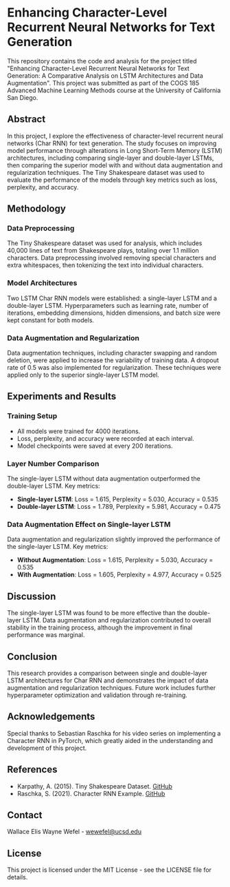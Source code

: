 # Enhancing Character-Level Recurrent Neural Networks for Text Generation

This repository contains the code and analysis for the project titled "Enhancing Character-Level Recurrent Neural Networks for Text Generation: A Comparative Analysis on LSTM Architectures and Data Augmentation". This project was submitted as part of the COGS 185 Advanced Machine Learning Methods course at the University of California San Diego.

## Abstract
In this project, I explore the effectiveness of character-level recurrent neural networks (Char RNN) for text generation. The study focuses on improving model performance through alterations in Long Short-Term Memory (LSTM) architectures, including comparing single-layer and double-layer LSTMs, then comparing the superior model with and without data augmentation and regularization techniques. The Tiny Shakespeare dataset was used to evaluate the performance of the models through key metrics such as loss, perplexity, and accuracy.

## Methodology
### Data Preprocessing
The Tiny Shakespeare dataset was used for analysis, which includes 40,000 lines of text from Shakespeare plays, totaling over 1.1 million characters. Data preprocessing involved removing special characters and extra whitespaces, then tokenizing the text into individual characters.

### Model Architectures
Two LSTM Char RNN models were established: a single-layer LSTM and a double-layer LSTM. Hyperparameters such as learning rate, number of iterations, embedding dimensions, hidden dimensions, and batch size were kept constant for both models.

### Data Augmentation and Regularization
Data augmentation techniques, including character swapping and random deletion, were applied to increase the variability of training data. A dropout rate of 0.5 was also implemented for regularization. These techniques were applied only to the superior single-layer LSTM model.

## Experiments and Results
### Training Setup
- All models were trained for 4000 iterations.
- Loss, perplexity, and accuracy were recorded at each interval.
- Model checkpoints were saved at every 200 iterations.

### Layer Number Comparison
The single-layer LSTM without data augmentation outperformed the double-layer LSTM. Key metrics:
- **Single-layer LSTM**: Loss = 1.615, Perplexity = 5.030, Accuracy = 0.535
- **Double-layer LSTM**: Loss = 1.789, Perplexity = 5.981, Accuracy = 0.475

### Data Augmentation Effect on Single-layer LSTM
Data augmentation and regularization slightly improved the performance of the single-layer LSTM. Key metrics:
- **Without Augmentation**: Loss = 1.615, Perplexity = 5.030, Accuracy = 0.535
- **With Augmentation**: Loss = 1.605, Perplexity = 4.977, Accuracy = 0.525

## Discussion
The single-layer LSTM was found to be more effective than the double-layer LSTM. Data augmentation and regularization contributed to overall stability in the training process, although the improvement in final performance was marginal.

## Conclusion
This research provides a comparison between single and double-layer LSTM architectures for Char RNN and demonstrates the impact of data augmentation and regularization techniques. Future work includes further hyperparameter optimization and validation through re-training.

## Acknowledgements
Special thanks to Sebastian Raschka for his video series on implementing a Character RNN in PyTorch, which greatly aided in the understanding and development of this project.

## References
- Karpathy, A. (2015). Tiny Shakespeare Dataset. [GitHub](https://github.com/karpathy/char-rnn/blob/master/data/tinyshakespeare/input.txt)
- Raschka, S. (2021). Character RNN Example. [GitHub](https://github.com/rasbt/stat453-deep-learning-ss21/tree/main/L19/character-rnn)

## Contact
Wallace Elis Wayne Wefel - wewefel@ucsd.edu

## License
This project is licensed under the MIT License - see the LICENSE file for details.

